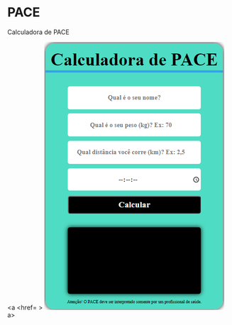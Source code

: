 # PACE
Calculadora de PACE

<a <href= > <img src=https://github.com/Daniel1543/PACE/blob/main/PACE.PNG>
a>
